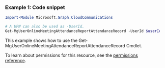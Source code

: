 ### Example 1: Code snippet

```powershellImport-Module Microsoft.Graph.CloudCommunications

# A UPN can also be used as -UserId.
Get-MgUserOnlineMeetingAttendanceReportAttendanceRecord -UserId $userId -OnlineMeetingId $onlineMeetingId -MeetingAttendanceReportId $meetingAttendanceReportId
```
This example shows how to use the Get-MgUserOnlineMeetingAttendanceReportAttendanceRecord Cmdlet.
To learn about permissions for this resource, see the [permissions reference](/graph/permissions-reference).

